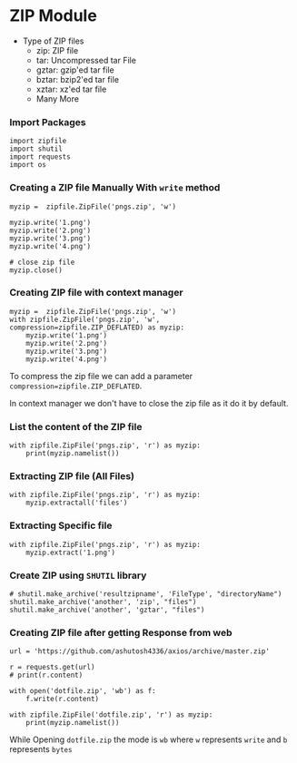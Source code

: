 # ZIP Module
* Type of ZIP files
	* zip: 	ZIP file
	* tar: 	Uncompressed tar File
	* gztar:  gzip'ed tar file
	* bztar:  bzip2'ed tar file
	* xztar:  xz'ed tar file
	* Many More

### Import Packages
```
import zipfile
import shutil
import requests
import os
``` 
### Creating a ZIP file Manually With `write` method
```
myzip =  zipfile.ZipFile('pngs.zip', 'w')

myzip.write('1.png')
myzip.write('2.png')
myzip.write('3.png')
myzip.write('4.png')

# close zip file
myzip.close()
```

### Creating ZIP file with context manager
```
myzip =  zipfile.ZipFile('pngs.zip', 'w')
with zipfile.ZipFile('pngs.zip', 'w', compression=zipfile.ZIP_DEFLATED) as myzip:
	myzip.write('1.png')
	myzip.write('2.png')
	myzip.write('3.png')
	myzip.write('4.png')

```
To compress the zip file we can add a parameter `compression=zipfile.ZIP_DEFLATED`.

In context manager we don't have to close the zip file as it do it by default.

### List the content of the ZIP file
```
with zipfile.ZipFile('pngs.zip', 'r') as myzip:
	print(myzip.namelist()) 
```

### Extracting ZIP file (All Files)
```
with zipfile.ZipFile('pngs.zip', 'r') as myzip:
	myzip.extractall('files')
```
### Extracting Specific file
```
with zipfile.ZipFile('pngs.zip', 'r') as myzip:
	myzip.extract('1.png')
```

### Create ZIP using ```SHUTIL``` library
```
# shutil.make_archive('resultzipname', 'FileType', "directoryName")
shutil.make_archive('another', 'zip', "files")
shutil.make_archive('another', 'gztar', "files")
```
### Creating ZIP file after getting Response from web
```
url = 'https://github.com/ashutosh4336/axios/archive/master.zip'

r = requests.get(url)
# print(r.content)

with open('dotfile.zip', 'wb') as f:
	f.write(r.content)

with zipfile.ZipFile('dotfile.zip', 'r') as myzip:
	print(myzip.namelist())
```
While Opening `dotfile.zip` the mode is `wb` where `w` represents `write` and `b` represents `bytes`